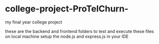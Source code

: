 # college-project-ProTelChurn-
my final year college project 

these are the backend and frontend folders to test and execute these files on local machine setup the node.js and express.js in your IDE
